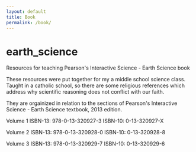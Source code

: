 ```yaml
---
layout: default
title: Book
permalink: /book/
---
```


# earth_science
Resources for teaching Pearson's Interactive Science - Earth Science book

These resources were put together for my a middle school science class. Taught in a catholic school, so there are some religious references which address why scientific reasoning does not conflict with our faith.

They are orgainized in relation to the sections of Pearson's Interactive Science - Earth Science textbook, 2013 edition. 

Volume 1
ISBN-13: 978-0-13-320927-3
ISBN-10:     0-13-320927-X

Volume 2
ISBN-13: 978-0-13-320928-0
ISBN-10:     0-13-320928-8

Volume 3
ISBN-13: 978-0-13-320929-7
ISBN-10:     0-13-320929-6

